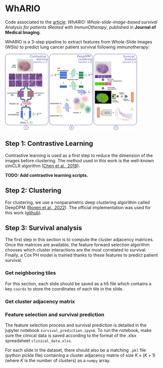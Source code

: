 # WhARIO

Code associated to the [article](): *WhARIO: Whole-slide-image-based survival Analysis for patients tReated with ImmunOtherapy*, published in **Journal of Medical Imaging**.


WhARIO is a 3-step pipeline to extract features from Whole-Slide Images (WSIs) to predict lung cancer patient survival following immunotherapy:

<img src="./assets/whario-overview.png" height="250" />

## Step 1: Contrastive Learning

Contrastive learning is used as a first step to reduce the dimension of the images before clustering. The method used in this work is the well-known simCLR algorithm ([Chen et al., 2018](https://proceedings.mlr.press/v119/chen20j.html)).

**TODO: Add contrastive learning scripts.**

## Step 2: Clustering

For clustering, we use a nonparametric deep clustering algorithm called DeepDPM ([Ronen et al., 2022](https://arxiv.org/abs/2203.14309)). The official implementation was used for this work ([github](https://github.com/BGU-CS-VIL/DeepDPM?tab=readme-ov-file)).

## Step 3: Survival analysis

The first step in this section is to compute the cluster adjacency matrices. Once the matrices are available, the feature forward selection algorithm chooses which cluster interactions are the most correlated to survival. Finally, a Cox PH model is trained thanks to these features to predict patient survival.

### Get neighboring tiles

For this section, each slide should be saved as a h5 file which contains a key `coords` to store the coordinates of each tile in the slide.

### Get cluster adjacency matrix

### Feature selection and survival prediction

The feature selection process and survival prediction is detailed in the jupyter notebook `survival_prediction.ipynb`. To run the notebook, make sure the clinical data is saved according to the format of the .xlsx spreadsheet `clinical_data.xlsx`.

For each slide in the dataset, there should also be a matching `.pkl` file (python pickle file) containing a cluster adjacency matrix of size $K\times(K+1)$ (where $K$ is the number of clusters) as a `numpy` array.

